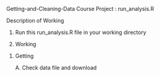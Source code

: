 
Getting-and-Cleaning-Data
Course Project : run_analysis.R

 Description of Working

 1. Run this run_analysis.R file in your working directory

 2. Working

  1) Getting
  
     A. Check data file and download
   




